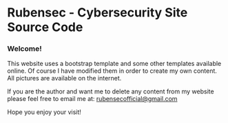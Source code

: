 # Rubensec - Cybersecurity Site Source Code
### Welcome!
This website uses a bootstrap template and some other templates available online.
Of course I have modified them in order to create my own content.
All pictures are available on the internet.

If you are the author and want me to delete any content from my website please feel free to email me at: rubensecofficial@gmail.com

Hope you enjoy your visit!
